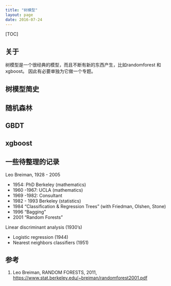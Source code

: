 ```yaml
---
title: "树模型"
layout: page
date: 2016-07-24
---
```

[TOC]

## 关于
树模型是一个很经典的模型，而且不断有新的东西产生，比如randomforest 和 xgboost。
因此有必要单独为它做一个专题。

## 树模型简史


## 随机森林


## GBDT

## xgboost

## 一些待整理的记录
Leo Breiman, 1928 - 2005    
- 1954: PhD Berkeley (mathematics)    
- 1960 -1967: UCLA (mathematics)     
- 1969 -1982: Consultant     
- 1982 - 1993 Berkeley (statistics)    
- 1984 “Classification & Regression Trees”
(with Friedman, Olshen, Stone)
- 1996 “Bagging”
- 2001 “Random Forests”

Linear discriminant analysis (1930’s)   
- Logistic regression (1944)
- Nearest neighbors classifiers (1951)
## 参考
1. Leo Breiman, RANDOM FORESTS, 2011, <https://www.stat.berkeley.edu/~breiman/randomforest2001.pdf>
